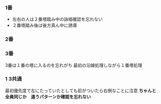 ### 1番
- 左右の人は２番塔踏み中の詠唱確認を忘れない
- ２番塔踏み後は後方真ん中に誘導
### 2番
### 3番
3番は１番の塔に入るのを忘れがち 最初の沿線処理しながら１番塔処理

### 1 3共通

最初優先度で左にたっていたとしても前がついたら右側なことに注意
**ちゃんと全員同じか　違うパターンか確認を忘れない**
